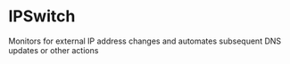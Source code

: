 IPSwitch
========

Monitors for external IP address changes and automates subsequent DNS updates or other actions
